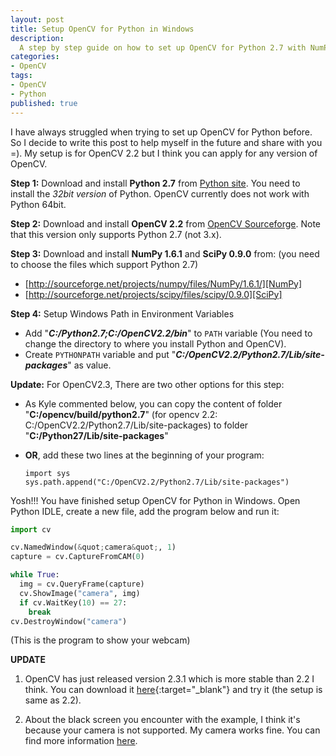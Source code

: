 ```yaml
---
layout: post
title: Setup OpenCV for Python in Windows
description: 
  A step by step guide on how to set up OpenCV for Python 2.7 with NumPy, SciPy on Windows. A simple webcam demo.
categories:
- OpenCV
tags:
- OpenCV
- Python
published: true
---
```


I have always struggled when trying to set up OpenCV for Python before. So I decide to write this post to help myself in the future and share with you =). My setup is for OpenCV 2.2 but I think you can apply for any version of OpenCV.

**Step 1:** Download and install **Python 2.7** from [Python site][Python2.7.2]. You need to install the *32bit version* of Python. OpenCV currently does not work with Python 64bit.

**Step 2:** Download and install **OpenCV 2.2** from [OpenCV Sourceforge][OpenCVSourceforge]. Note that this version only supports Python 2.7 (not 3.x).

**Step 3:** Download and install **NumPy 1.6.1** and **SciPy 0.9.0** from: (you need to choose the files which support Python 2.7)

  - [http://sourceforge.net/projects/numpy/files/NumPy/1.6.1/][NumPy]
  - [http://sourceforge.net/projects/scipy/files/scipy/0.9.0][SciPy]

**Step 4:** Setup Windows Path in Environment Variables

  - Add "_**C:/Python2.7;C:/OpenCV2.2/bin**_" to `PATH` variable (You need to change the directory to where you install Python and OpenCV).
  - Create `PYTHONPATH` variable and put "_**C:/OpenCV2.2/Python2.7/Lib/site-packages**_" as value.

**Update:** For OpenCV2.3, There are two other options for this step:

  - As Kyle commented below, you can copy the content of folder "**C:/opencv/build/python2.7**" (for opencv 2.2: C:/OpenCV2.2/Python2.7/Lib/site-packages) to folder "**C:/Python27/Lib/site-packages**"
  - **OR**, add these two lines at the beginning of your program:

        import sys
        sys.path.append("C:/OpenCV2.2/Python2.7/Lib/site-packages")

Yosh!!! You have finished setup OpenCV for Python in Windows. Open Python IDLE, create a new file, add the program below and run it:

```python
import cv

cv.NamedWindow(&quot;camera&quot;, 1)
capture = cv.CaptureFromCAM(0)

while True:
  img = cv.QueryFrame(capture)
  cv.ShowImage("camera", img)
  if cv.WaitKey(10) == 27:
    break
cv.DestroyWindow("camera")
```

(This is the program to show your webcam)

**UPDATE**

1. OpenCV has just released version 2.3.1 which is more stable than 2.2 I think. You can download it [here][OpenCV2.3.1]{:target="_blank"} and try it (the setup is same as 2.2).

1. About the black screen you encounter with the example, I think it's because your camera is not supported. My camera works fine. You can find more information [here][CameraProblem].

[Python2.7.2]: http://www.python.org/getit/releases/2.7.2
[OpenCVSourceforge]: http://sourceforge.net/projects/opencvlibrary/files
[NumPy]: http://sourceforge.net/projects/numpy/files/NumPy/1.6.1
[SciPy]: http://sourceforge.net/projects/scipy/files/scipy/0.9.0
[OpenCV2.3.1]: http://sourceforge.net/projects/opencvlibrary/files/opencv-win/2.3.1
[CameraProblem]: http://stackoverflow.com/questions/7247475/opencv-2-3-c-qtgui-problem-initializing-some-specific-usb-devices-and-setups
